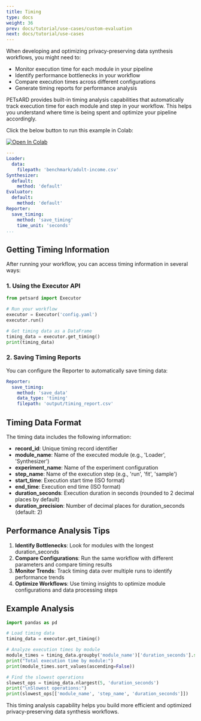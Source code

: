 ```yaml
---
title: Timing
type: docs
weight: 36
prev: docs/tutorial/use-cases/custom-evaluation
next: docs/tutorial/use-cases
---
```



When developing and optimizing privacy-preserving data synthesis workflows, you might need to:
  - Monitor execution time for each module in your pipeline
  - Identify performance bottlenecks in your workflow
  - Compare execution times across different configurations
  - Generate timing reports for performance analysis

PETsARD provides built-in timing analysis capabilities that automatically track execution time for each module and step in your workflow. This helps you understand where time is being spent and optimize your pipeline accordingly.

Click the below button to run this example in Colab:

[![Open In Colab](https://colab.research.google.com/assets/colab-badge.svg)](https://colab.research.google.com/github/nics-dp/petsard/blob/main/demo/tutorial/use-cases/timing.ipynb)

```yaml
---
Loader:
  data:
    filepath: 'benchmark/adult-income.csv'
Synthesizer:
  default:
    method: 'default'
Evaluator:
  default:
    method: 'default'
Reporter:
  save_timing:
    method: 'save_timing'
    time_unit: 'seconds'
...
```

## Getting Timing Information

After running your workflow, you can access timing information in several ways:

### 1. Using the Executor API

```python
from petsard import Executor

# Run your workflow
executor = Executor('config.yaml')
executor.run()

# Get timing data as a DataFrame
timing_data = executor.get_timing()
print(timing_data)
```

### 2. Saving Timing Reports

You can configure the Reporter to automatically save timing data:

```yaml
Reporter:
  save_timing:
    method: 'save_data'
    data_type: 'timing'
    filepath: 'output/timing_report.csv'
```

## Timing Data Format

The timing data includes the following information:

- **record_id**: Unique timing record identifier
- **module_name**: Name of the executed module (e.g., 'Loader', 'Synthesizer')
- **experiment_name**: Name of the experiment configuration
- **step_name**: Name of the execution step (e.g., 'run', 'fit', 'sample')
- **start_time**: Execution start time (ISO format)
- **end_time**: Execution end time (ISO format)
- **duration_seconds**: Execution duration in seconds (rounded to 2 decimal places by default)
- **duration_precision**: Number of decimal places for duration_seconds (default: 2)

## Performance Analysis Tips

1. **Identify Bottlenecks**: Look for modules with the longest duration_seconds
2. **Compare Configurations**: Run the same workflow with different parameters and compare timing results
3. **Monitor Trends**: Track timing data over multiple runs to identify performance trends
4. **Optimize Workflows**: Use timing insights to optimize module configurations and data processing steps

## Example Analysis

```python
import pandas as pd

# Load timing data
timing_data = executor.get_timing()

# Analyze execution times by module
module_times = timing_data.groupby('module_name')['duration_seconds'].sum()
print("Total execution time by module:")
print(module_times.sort_values(ascending=False))

# Find the slowest operations
slowest_ops = timing_data.nlargest(5, 'duration_seconds')
print("\nSlowest operations:")
print(slowest_ops[['module_name', 'step_name', 'duration_seconds']])
```

This timing analysis capability helps you build more efficient and optimized privacy-preserving data synthesis workflows.